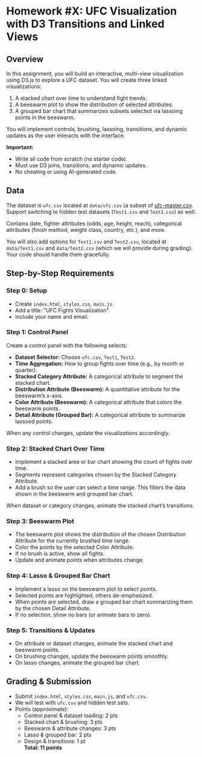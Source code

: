# Homework #X: UFC Visualization with D3 Transitions and Linked Views

## Overview

In this assignment, you will build an interactive, multi-view visualization using D3.js to explore a UFC dataset. You will create three linked visualizations:

1. A stacked chart over time to understand fight trends.
2. A beeswarm plot to show the distribution of selected attributes.
3. A grouped bar chart that summarizes subsets selected via lassoing points in the beeswarm.

You will implement controls, brushing, lassoing, transitions, and dynamic updates as the user interacts with the interface.

**Important:**  
- Write all code from scratch (no starter code).  
- Must use D3 joins, transitions, and dynamic updates.  
- No cheating or using AI-generated code. 

## Data
The dataset is `ufc.csv` located at `data/ufc.csv` (a subset of [ufc-master.csv](https://www.kaggle.com/datasets/mdabbert/ultimate-ufc-dataset?select=ufc-master.csv). Support switching to hidden test datasets (`Test1.csv` and `Test2.csv`) as well.

Contains date, fighter attributes (odds, age, height, reach), categorical attributes (finish method, weight class, country, etc.), and more.

You will also add options for `Test1.csv` and `Test2.csv`, located at `data/Test1.csv` and `data/Test2.csv`  (which we will provide during grading). Your code should handle them gracefully.

## Step-by-Step Requirements

### Step 0: Setup

- Create `index.html`, `styles.css`, `main.js`.  
- Add a title: "UFC Fights Visualization".  
- Include your name and email.

### Step 1: Control Panel

Create a control panel with the following selects:

- **Dataset Selector:** Choose `ufc.csv`, `Test1`, `Test2`.  
- **Time Aggregation:** How to group fights over time (e.g., by month or quarter).  
- **Stacked Category Attribute:** A categorical attribute to segment the stacked chart.  
- **Distribution Attribute (Beeswarm):** A quantitative attribute for the beeswarm’s x-axis.  
- **Color Attribute (Beeswarm):** A categorical attribute that colors the beeswarm points.  
- **Detail Attribute (Grouped Bar):** A categorical attribute to summarize lassoed points.

When any control changes, update the visualizations accordingly.

### Step 2: Stacked Chart Over Time

- Implement a stacked area or bar chart showing the count of fights over time.  
- Segments represent categories chosen by the Stacked Category Attribute.  
- Add a brush so the user can select a time range. This filters the data shown in the beeswarm and grouped bar chart.

When dataset or category changes, animate the stacked chart’s transitions.

### Step 3: Beeswarm Plot

- The beeswarm plot shows the distribution of the chosen Distribution Attribute for the currently brushed time range.  
- Color the points by the selected Color Attribute.  
- If no brush is active, show all fights.  
- Update and animate points when attributes change.

### Step 4: Lasso & Grouped Bar Chart

- Implement a lasso on the beeswarm plot to select points.  
- Selected points are highlighted, others de-emphasized.  
- When points are selected, draw a grouped bar chart summarizing them by the chosen Detail Attribute.  
- If no selection, show no bars (or animate bars to zero).

### Step 5: Transitions & Updates

- On attribute or dataset changes, animate the stacked chart and beeswarm points.  
- On brushing changes, update the beeswarm points smoothly.  
- On lasso changes, animate the grouped bar chart.

## Grading & Submission

- Submit `index.html`, `styles.css`, `main.js`, and `ufc.csv`.  
- We will test with `ufc.csv` and hidden test sets.  
- Points (approximate):  
  - Control panel & dataset loading: 2 pts  
  - Stacked chart & brushing: 3 pts  
  - Beeswarm & attribute changes: 3 pts  
  - Lasso & grouped bar: 2 pts  
  - Design & transitions: 1 pt  
**Total: 11 points**
